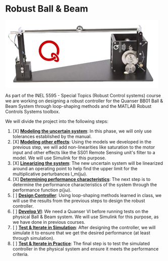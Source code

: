 # Robust Ball & Beam

![Ball & Beam System](./Quanser%20BB01.png)

As part of the INEL 5595 - Special Topics (Robust Control systems) course we are working on designing a robust controller for the Quanser BB01 Ball & Beam System through loop-shaping methods and the MATLAB Robust Controls Systems toolbox.

We will divide the project into the following steps:

 1. [X] [**Modeling the uncertain system**](./n01_UncertainSystemModels.m): In this phase, we will only use tolerances established by the manual.
 2. [X] [**Modeling other effects**](./n02_NonlinearModelEquations.m): Using the models we developed in the previous step, we will add non-linearities like saturation to the motor input and other effects like the SS01 Remote Sensing unit's filter to a model. We will use Simulink for this purpose.
 3. [X] [**Linearizing the system**](./n03_Linearize.m): The new uncertain system will be linearized around an operating point to help find the upper limit for the multiplicative perturbances l_m(jω).
 4. [X] [**Determining performance characteristics**](./n04_PerformanceCharacteristics.m): The next step is to determine the performance characteristics of the system through the performance function p(jω).
 5. [ ] [**Design Controller**](): Using loop-shaping methods learned in class, we will use the results from the previous steps to design the robust controller.
 6. [ ] [**Develop VI**](): We need a Quanser VI before running tests on the physical Ball & Beam system. We will use Simulink for this purpose, as we have done in previous courses.
 7. [ ] [**Test & Iterate in Simulation**](): After designing the controller, we will simulate it to ensure that we get the desired performance (at least through simulation). 
 8. [ ] [**Test & Iterate in Practice**](): The final step is to test the simulated controller in the physical system and ensure it meets the performance criteria.